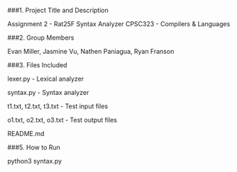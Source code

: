 ###1. Project Title and Description

   Assignment 2 - Rat25F Syntax Analyzer
   CPSC323 - Compilers & Languages

###2. Group Members

   Evan Miller, Jasmine Vu, Nathen Paniagua, Ryan Franson

###3. Files Included

   lexer.py - Lexical analyzer

   syntax.py - Syntax analyzer

   t1.txt, t2.txt, t3.txt - Test input files

   o1.txt, o2.txt, o3.txt - Test output files

   README.md

###5. How to Run

   python3 syntax.py
